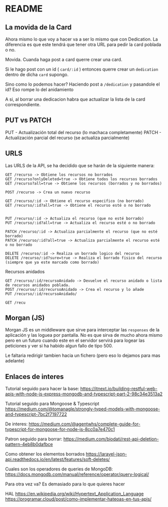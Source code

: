 # README

## La movida de la Card
Ahora mismo lo que voy a hacer va a ser lo mismo que con Dedication. La diferencia es que este tendrá que tener otra URL para pedir la card poblada o no.

Movida. Cuanda haga post a card querre crear una card. 

Si le hago post con un id ( ` card/:id ` ) entonces querre crear un ` dedication ` dentro de dicha ` card ` supongo. 

Sino como lo podemos hacer? Haciendo post a ` /dedication ` y pasandole el id? Eso rompe lo del anidamiento

A si, al borrar una dedicacion habra que actualizar la lista de la card correspondiente.

## PUT vs PATCH
PUT   - Actualización total del recurso (lo machaca completamente)
PATCH - Actualización parcial del recurso (se actualiza parcialmente)
## URLS




Las URLS de la API, se ha decidido que se harán de la siguiente manera:
```
GET /recurso -> Obtiene los recursos no borrados
GET /recurso?onlyDeleted=true -> Obtiene todos los recursos borrados
GET /recurso?all=true -> Obtiene los recursos (borrados y no borrados)

POST /recurso -> Crea un nuevo recurso
```
```
GET /recurso/:id -> Obtiene el recurso especifico (no borrado)
GET /recurso/:id?all=true -> Obtiene el recurso esté o no borrado


PUT /recurso/:id -> Actualiza el recurso (que no esté borrado)
PUT /recurso/:id?all=true -> Actualiza el recurso esté o no borrado

PATCH /recurso/:id -> Actualiza parcialmente el recurso (que no esté borrado)
PATCH /recurso/:id?all=true -> Actualiza parcialmente el recurso esté o no borrado

DELETE /recurso/:id -> Realiza un borrado logico del recurso 
DELETE /recurso/:id?sure=true -> Realiza el borrado fisico del recurso (siempre que ya este marcado como borrado)
```

Recursos anidados
```
GET /recurso/:id/recursoAnidado -> Devuelve el recurso anidado o lista de recursos anidados poblada.
POST /recurso/:id/recursoAnidado -> Crea el recurso y lo añade
PUT /recurso/:id/recursoAnidado/
```


```
GET /recu
```

## Morgan (JS)
Morgan JS es un middleware que sirve para interceptar las `responses` de la aplicación y las loguea por pantalla. No es que sirva de mucho ahora mismo pero en un futuro cuando este en el servidor servirá para logear las peticiones y ver si ha habido algun fallo de tipo 500.

Le faltaria redirigir tambien hacia un fichero (pero eso lo dejamos para mas adelante)

## Enlaces de interes
Tutorial seguido para hacer la base: 
https://itnext.io/building-restful-web-apis-with-node-js-express-mongodb-and-typescript-part-2-98c34e3513a2


Tutorial seguido para Mongoose & Typescript
https://medium.com/@tomanagle/strongly-typed-models-with-mongoose-and-typescript-7bc2f7197722

De interes:
https://medium.com/@agentwhs/complete-guide-for-typescript-for-mongoose-for-node-js-8cc0a7e470c1

Patron seguido para borrar:
https://medium.com/biodati/rest-api-deletion-pattern-4eb8b0dafbce

Como obtener los elementos borrados
https://laravel-json-api.readthedocs.io/en/latest/features/soft-deletes/

Cuales son los operadores de queries de MongoDB:
https://docs.mongodb.com/manual/reference/operator/query-logical/



Para otra vez va? Es demasiado para lo que quieres hacer

HAL
https://en.wikipedia.org/wiki/Hypertext_Application_Language
https://programar.cloud/post/como-implementar-hateoas-en-tus-apis/
